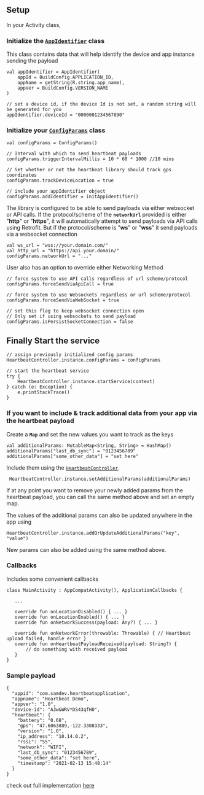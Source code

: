 ## Setup
In your Activity class, 

### Initialize the [`AppIdentifier`](https://github.com/WilderMinds/heartbeat/blob/master/heartbeat/src/main/java/com/samdev/heartbeat/models/AppIdentifier.kt) class
This class contains data that will help identify the device and app instance sending the payload
```
val appIdentifier = AppIdentifier(
    appId = BuildConfig.APPLICATION_ID,
    appName = getString(R.string.app_name),
    appVer = BuildConfig.VERSION_NAME
)

// set a device id, if the device Id is not set, a random string will be generated for you
appIdentifier.deviceId = "0000001234567890"
```




### Initialize your [`ConfigParams`](https://github.com/WilderMinds/heartbeat/blob/master/heartbeat/src/main/java/com/samdev/heartbeat/models/ConfigParams.kt) class
```
val configParams = ConfigParams()

// Interval with which to send heartbeat payloads
configParams.triggerIntervalMillis = 10 * 60 * 1000 //10 mins

// Set whether or not the heartbeat library should track gps coordinates
configParams.trackDeviceLocation = true

// include your appIdentifier object
configParams.addIdentifier = initAppIdentifier()
```


The library is configured to be able to send payloads via either websocket or API calls.
If the protocol/scheme of the **`networkUrl`** provided is either "**http**" or "**https**", it will automatically 
attempt to send payloads via API calls using Retrofit.
But if the protocol/scheme is "**ws**" or "**wss**" it send payloads via a websocket connection

```
val ws_url = "wss://your.domain.com/"
val http_url = "https://api.your.domain/"
configParams.networkUrl = "..."
```


User also has an option to override either Networking Method
```
// force system to use API calls regardless of url scheme/protocol
configParams.forceSendViaApiCall = true

// force system to use Websockets regardless or url scheme/protocol
configParams.forceSendViaWebSocket = true

// set this flag to keep websocket connection open
// Only set if using websockets to send payload
configParams.isPersistSocketConnection = false
```



## Finally Start the service
```
// assign previously initialized config params
HeartbeatController.instance.configParams = configParams

// start the heartbeat service
try {
    HeartbeatController.instance.startService(context)
} catch (e: Exception) {
    e.printStackTrace()
}
```



### If you want to include & track additional data from your app via the heartbeat payload
Create a **`Map`** and set the new values you want to track as the keys
```
val additionalParams: MutableMap<String, String> = HashMap()
additionalParams["last_db_sync"] = "0123456789"
additionalParams["some_other_data"] = "set here"
```


Include them using the [`HeartbeatController`](https://github.com/WilderMinds/heartbeat/blob/master/heartbeat/src/main/java/com/samdev/heartbeat/HeartbeatController.kt).
```
 HeartbeatController.instance.setAdditionalParams(additionalParams)
```
If at any point you want to remove your newly added params from the heartbeat payload, you can
call the same method above and set an empty map.


The values of the additional params can also be updated anywhere in the app using
```
HeartbeatController.instance.addOrUpdateAdditionalParams("key", "value")
```
New params can also be added using the same method above.


### Callbacks
Includes some convenient callbacks
```
class MainActivity : AppCompatActivity(), ApplicationCallbacks {

   ...
   
   override fun onLocationDisabled() { ... }
   override fun onLocationEnabled() { ... }
   override fun onNetworkSuccess(payload: Any?) { ... }
   
   override fun onNetworkError(throwable: Throwable) { // Heartbeat upload failed, handle error }
   override fun onHeartbeatPayloadReceived(payload: String?) {
       // do something with received payload
   }
}
```



### Sample payload
```
{
  "appid": "com.samdev.heartbeatapplication",
  "appname": "Heartbeat Demo",
  "appver": "1.0",
  "device-id": "A3w&WRV*DS43qfH0",
  "heartbeat": {
    "battery": "0.68",
    "gps": "47.6063889,-122.3308333",
    "version": "1.0",
    "ip_address": "10.14.0.2",
    "rssi": "55",
    "network": "WIFI",
    "last_db_sync": "0123456789",
    "some_other_data": "set here",
    "timestamp": "2021-02-13 15:48:14"
  }
}
```

check out full implementation [here](https://github.com/WilderMinds/heartbeat/blob/master/app/src/main/java/com/samdev/heatbeatapplication/MainActivity.kt)

